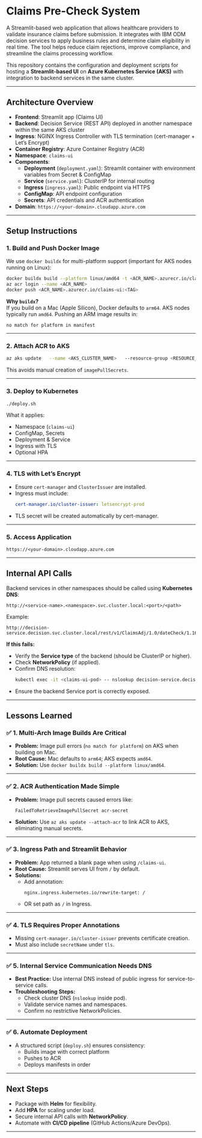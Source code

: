 # Claims Pre-Check System

A Streamlit-based web application that allows healthcare providers to validate insurance claims before submission. It integrates with IBM ODM decision services to apply business rules and determine claim eligibility in real time. The tool helps reduce claim rejections, improve compliance, and streamline the claims processing workflow.


This repository contains the configuration and deployment scripts for hosting a **Streamlit-based UI** on **Azure Kubernetes Service (AKS)** with integration to backend services in the same cluster.

---

## **Architecture Overview**

- **Frontend**: Streamlit app (Claims UI)
- **Backend**: Decision Service (REST API) deployed in another namespace within the same AKS cluster
- **Ingress**: NGINX Ingress Controller with TLS termination (cert-manager + Let’s Encrypt)
- **Container Registry**: Azure Container Registry (ACR)
- **Namespace**: `claims-ui`
- **Components**:
  - **Deployment** (`deployment.yaml`): Streamlit container with environment variables from Secret & ConfigMap
  - **Service** (`service.yaml`): ClusterIP for internal routing
  - **Ingress** (`ingress.yaml`): Public endpoint via HTTPS
  - **ConfigMap**: API endpoint configuration
  - **Secrets**: API credentials and ACR authentication
- **Domain**: `https://<your-domain>.cloudapp.azure.com`

---

## **Setup Instructions**

### **1. Build and Push Docker Image**

We use `docker buildx` for multi-platform support (important for AKS nodes running on Linux):

```bash
docker buildx build --platform linux/amd64 -t <ACR_NAME>.azurecr.io/claims-ui:<TAG> .
az acr login --name <ACR_NAME>
docker push <ACR_NAME>.azurecr.io/claims-ui:<TAG>
```

**Why `buildx`?**  
If you build on a Mac (Apple Silicon), Docker defaults to `arm64`. AKS nodes typically run `amd64`. Pushing an ARM image results in:

```
no match for platform in manifest
```

---

### **2. Attach ACR to AKS**

```bash
az aks update   --name <AKS_CLUSTER_NAME>   --resource-group <RESOURCE_GROUP>   --attach-acr <ACR_NAME>
```

This avoids manual creation of `imagePullSecrets`.

---

### **3. Deploy to Kubernetes**

```bash
./deploy.sh
```

What it applies:
- Namespace (`claims-ui`)
- ConfigMap, Secrets
- Deployment & Service
- Ingress with TLS
- Optional HPA

---

### **4. TLS with Let’s Encrypt**

- Ensure `cert-manager` and `ClusterIssuer` are installed.
- Ingress must include:
  ```yaml
  cert-manager.io/cluster-issuer: letsencrypt-prod
  ```
- TLS secret will be created automatically by cert-manager.

---

### **5. Access Application**

```
https://<your-domain>.cloudapp.azure.com
```

---

## **Internal API Calls**

Backend services in other namespaces should be called using **Kubernetes DNS**:

```
http://<service-name>.<namespace>.svc.cluster.local:<port>/<path>
```

Example:
```
http://decision-service.decision.svc.cluster.local/rest/v1/ClaimsAdj/1.0/dateCheck/1.16
```

**If this fails:**
- Verify the **Service type** of the backend (should be ClusterIP or higher).
- Check **NetworkPolicy** (if applied).
- Confirm DNS resolution:
  ```bash
  kubectl exec -it <claims-ui-pod> -- nslookup decision-service.decision.svc.cluster.local
  ```
- Ensure the backend Service port is correctly exposed.

---

## **Lessons Learned**

### ✅ 1. Multi-Arch Image Builds Are Critical
- **Problem:** Image pull errors (`no match for platform`) on AKS when building on Mac.
- **Root Cause:** Mac defaults to `arm64`; AKS expects `amd64`.
- **Solution:** Use `docker buildx build --platform linux/amd64`.

---

### ✅ 2. ACR Authentication Made Simple
- **Problem:** Image pull secrets caused errors like:
  ```
  FailedToRetrieveImagePullSecret acr-secret
  ```
- **Solution:** Use `az aks update --attach-acr` to link ACR to AKS, eliminating manual secrets.

---

### ✅ 3. Ingress Path and Streamlit Behavior
- **Problem:** App returned a blank page when using `/claims-ui`.
- **Root Cause:** Streamlit serves UI from `/` by default.
- **Solutions:**
  - Add annotation:  
    ```
    nginx.ingress.kubernetes.io/rewrite-target: /
    ```
  - OR set path as `/` in Ingress.

---

### ✅ 4. TLS Requires Proper Annotations
- Missing `cert-manager.io/cluster-issuer` prevents certificate creation.
- Must also include `secretName` under `tls`.

---

### ✅ 5. Internal Service Communication Needs DNS
- **Best Practice:** Use internal DNS instead of public ingress for service-to-service calls.
- **Troubleshooting Steps:**
  - Check cluster DNS (`nslookup` inside pod).
  - Validate service names and namespaces.
  - Confirm no restrictive NetworkPolicies.

---

### ✅ 6. Automate Deployment
- A structured script (`deploy.sh`) ensures consistency:
  - Builds image with correct platform
  - Pushes to ACR
  - Deploys manifests in order

---

## **Next Steps**
- Package with **Helm** for flexibility.
- Add **HPA** for scaling under load.
- Secure internal API calls with **NetworkPolicy**.
- Automate with **CI/CD pipeline** (GitHub Actions/Azure DevOps).

---
